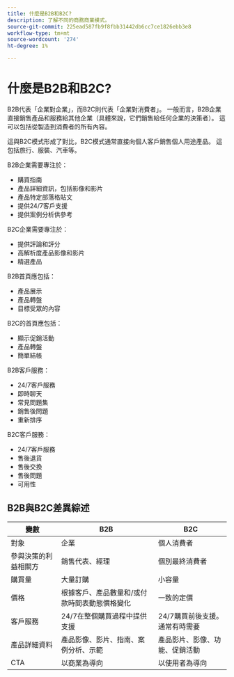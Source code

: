 ```yaml
---
title: 什麼是B2B和B2C?
description: 了解不同的商務商業模式。
source-git-commit: 225ead587fb9f8fbb31442db6cc7ce1826ebb3e8
workflow-type: tm+mt
source-wordcount: '274'
ht-degree: 1%

---
```



# 什麼是B2B和B2C?

B2B代表「企業對企業」，而B2C則代表「企業對消費者」。 一般而言，B2B企業直接銷售產品和服務給其他企業（具體來說，它們銷售給任何企業的決策者）。 這可以包括從製造到消費者的所有內容。

這與B2C模式形成了對比，B2C模式通常直接向個人客戶銷售個人用途產品。 這包括旅行、服裝、汽車等。

B2B企業需要專注於：

- 購買指南
- 產品詳細資訊，包括影像和影片
- 產品特定部落格貼文
- 提供24/7客戶支援
- 提供案例分析供參考

B2C企業需要專注於：

- 提供評論和評分
- 高解析度產品影像和影片
- 精選產品

B2B首頁應包括：

- 產品展示
- 產品轉盤
- 目標受眾的內容

B2C的首頁應包括：

- 顯示促銷活動
- 產品轉盤
- 簡單結帳

B2B客戶服務：

- 24/7客戶服務
- 即時聊天
- 常見問題集
- 銷售後問題
- 重新排序

B2C客戶服務：

- 24/7客戶服務
- 售後退貨
- 售後交換
- 售後問題
- 可用性

## B2B與B2C差異綜述

| 變數 | B2B | B2C |
|----------|-----|-----|
| 對象 | 企業 | 個人消費者 |
| 參與決策的利益相關方 | 銷售代表、經理 | 個別最終消費者 |
| 購買量 | 大量訂購 | 小容量 |
| 價格 | 根據客戶、產品數量和/或付款時間表動態價格變化 | 一致的定價 |
| 客戶服務 | 24/7在整個購買過程中提供支援 | 24/7購買前後支援。 通常有時需要 |
| 產品詳細資料 | 產品影像、影片、指南、案例分析、示範 | 產品影片、影像、功能、促銷活動 |
| CTA | 以商業為導向 | 以使用者為導向 |
